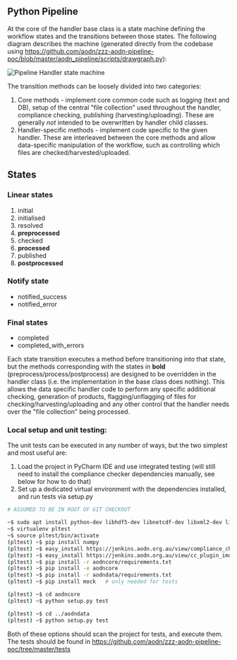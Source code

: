 ## Python Pipeline

At the core of the handler base class is a state machine defining the workflow states and the transitions between those states. The following diagram describes the machine (generated directly from the codebase using https://github.com/aodn/zzz-aodn-pipeline-poc/blob/master/aodn_pipeline/scripts/drawgraph.py):

![Pipeline Handler state machine](https://github.com/aodn/zzz-aodn-pipeline-poc/blob/master/state_machine.png)

The transition methods can be loosely divided into two categories:
1. Core methods - implement core common code such as logging (text and DB), setup of the central "file collection" used throughout the handler, compliance checking, publishing (harvesting/uploading). These are generally *not* intended to be overwritten by handler child classes.
1. Handler-specific methods - implement code specific to the given handler. These are interleaved between the core methods and allow data-specific manipulation of the workflow, such as controlling which files are checked/harvested/uploaded.

## States
### Linear states
1. initial
1. initialised
1. resolved
1. **preprocessed**
1. checked
1. **processed**
1. published
1. **postprocessed**
### Notify state
* notified_success
* notified_error
### Final states
* completed
* completed_with_errors

Each state transition executes a method before transitioning into that state, but the methods corresponding with the states in **bold** (preprocess/process/postprocess) are designed to be overridden in the handler class (i.e. the implementation in the base class does nothing). This allows the data specific handler code to perform any specific additional checking, generation of products, flagging/unflagging of files for checking/harvesting/uploading and any other control that the handler needs over the "file collection" being processed.

### Local setup and unit testing:
The unit tests can be executed in any number of ways, but the two simplest and most useful are:
1. Load the project in PyCharm IDE and use integrated testing (will still need to install the compliance checker dependencies manually, see below for how to do that)
2. Set up a dedicated virtual environment with the dependencies installed, and run tests via setup.py
```bash
# ASSUMED TO BE IN ROOT OF GIT CHECKOUT

~$ sudo apt install python-dev libhdf5-dev libnetcdf-dev libxml2-dev libxslt-dev libfreetype6-dev libudunits2-0
~$ virtualenv pltest
~$ source pltest/bin/activate
(pltest) ~$ pip install numpy
(pltest) ~$ easy_install https://jenkins.aodn.org.au/view/compliance_checker/job/compliance_checker_prod/lastSuccessfulBuild/artifact/dist/compliance_checker-2.3.1-py2.7.egg
(pltest) ~$ easy_install https://jenkins.aodn.org.au/view/cc_plugin_imos/job/cc_plugin_imos_prod/lastSuccessfulBuild/artifact/lib/cc_plugin_imos/dist/cc_plugin_imos-1.1.2-py2.7.egg
(pltest) ~$ pip install -r aodncore/requirements.txt
(pltest) ~$ pip install -e aodncore
(pltest) ~$ pip install -r aodndata/requirements.txt
(pltest) ~$ pip install mock   # only needed for tests

(pltest) ~$ cd aodncore
(pltest) ~$ python setup.py test

(pltest) ~$ cd ../aodndata
(pltest) ~$ python setup.py test
```

Both of these options should scan the project for tests, and execute them. The tests should be found in https://github.com/aodn/zzz-aodn-pipeline-poc/tree/master/tests
